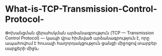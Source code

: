 # What-is-TCP-Transmission-Control-Protocol-
Փոխանցման վերահսկման արձանագրություն (TCP — Transmission Control Protocol) — կապի վրա հիմնված արձանագրություն է, որը ապահովում է հուսալի հաղորդակցություն ցանցի միջոցով տարբեր սարքերի միջև։
